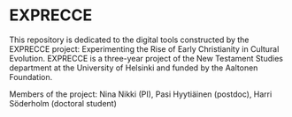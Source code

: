 # EXPRECCE
This repository is dedicated to the digital tools constructed by the EXPRECCE project: Experimenting the Rise of Early Christianity in Cultural Evolution. EXPRECCE is a three-year project of the New Testament Studies department at the University of Helsinki and funded by the Aaltonen Foundation.

Members of the project:
Nina Nikki (PI),
Pasi Hyytiäinen (postdoc),
Harri Söderholm (doctoral student)
